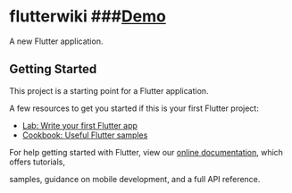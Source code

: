 # flutterwiki  ###[Demo](https://iamsuman.s3.amazonaws.com/Screencapture.mp4)

A new Flutter application.

## Getting Started

This project is a starting point for a Flutter application.

A few resources to get you started if this is your first Flutter project:



- [Lab: Write your first Flutter app](https://flutter.dev/docs/get-started/codelab)
- [Cookbook: Useful Flutter samples](https://flutter.dev/docs/cookbook)

For help getting started with Flutter, view our
[online documentation](https://flutter.dev/docs), which offers tutorials,

samples, guidance on mobile development, and a full API reference.
